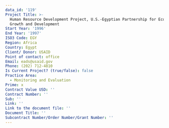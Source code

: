 ```yaml
---
data_id: '119'
Project Title: >-
  Human Resource Development Project, U.S.-Egyptian Partnership for Economic
  Growth and Development
Start Year: '1996'
End Year: '1997'
ISO3 Code: EGY
Region: Africa
Country: Egypt
Client/ Donor: USAID
Point of contact: office
Email: eads@usaid.gov
Phone: (202) 712-4810
Is Current Project? (true/false): false
Practice Area:
  - Monitoring and Evaluation
Prime: x
Contract Value USD: ''
Contract Number: ''
Sub: ''
Link: ''
Link to the document file: ''
Document Title: ''
Subcontract Number/Order Number/Grant Number: ''
---
```


